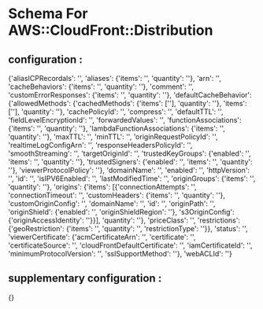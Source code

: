  # Schema For AWS::CloudFront::Distribution

 ## configuration :

    
{'aliasICPRecordals': '',
 'aliases': {'items': '', 'quantity': ''},
 'arn': '',
 'cacheBehaviors': {'items': '', 'quantity': ''},
 'comment': '',
 'customErrorResponses': {'items': '', 'quantity': ''},
 'defaultCacheBehavior': {'allowedMethods': {'cachedMethods': {'items': [''],
                                                               'quantity': ''},
                                             'items': [''],
                                             'quantity': ''},
                          'cachePolicyId': '',
                          'compress': '',
                          'defaultTTL': '',
                          'fieldLevelEncryptionId': '',
                          'forwardedValues': '',
                          'functionAssociations': {'items': '', 'quantity': ''},
                          'lambdaFunctionAssociations': {'items': '',
                                                         'quantity': ''},
                          'maxTTL': '',
                          'minTTL': '',
                          'originRequestPolicyId': '',
                          'realtimeLogConfigArn': '',
                          'responseHeadersPolicyId': '',
                          'smoothStreaming': '',
                          'targetOriginId': '',
                          'trustedKeyGroups': {'enabled': '',
                                               'items': '',
                                               'quantity': ''},
                          'trustedSigners': {'enabled': '',
                                             'items': '',
                                             'quantity': ''},
                          'viewerProtocolPolicy': ''},
 'domainName': '',
 'enabled': '',
 'httpVersion': '',
 'id': '',
 'isIPV6Enabled': '',
 'lastModifiedTime': '',
 'originGroups': {'items': '', 'quantity': ''},
 'origins': {'items': [{'connectionAttempts': '',
                        'connectionTimeout': '',
                        'customHeaders': {'items': '', 'quantity': ''},
                        'customOriginConfig': '',
                        'domainName': '',
                        'id': '',
                        'originPath': '',
                        'originShield': {'enabled': '',
                                         'originShieldRegion': ''},
                        's3OriginConfig': {'originAccessIdentity': ''}}],
             'quantity': ''},
 'priceClass': '',
 'restrictions': {'geoRestriction': {'items': '',
                                     'quantity': '',
                                     'restrictionType': ''}},
 'status': '',
 'viewerCertificate': {'acmCertificateArn': '',
                       'certificate': '',
                       'certificateSource': '',
                       'cloudFrontDefaultCertificate': '',
                       'iamCertificateId': '',
                       'minimumProtocolVersion': '',
                       'sslSupportMethod': ''},
 'webACLId': ''}

 ## supplementary configuration :

    
{}
